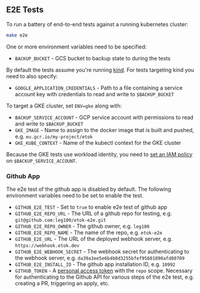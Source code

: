 ## E2E Tests

To run a battery of end-to-end tests against a running kubernetes cluster:

```bash
make e2e
```

One or more environment variables need to be specified:

* `BACKUP_BUCKET` - GCS bucket to backup state to during the tests

By default the tests assume you're running [kind](https://kind.sigs.k8s.io/). For tests targeting kind you need to also specify:

* `GOOGLE_APPLICATION_CREDENTIALS` - Path to a file containing a service account key with credentials to read and write to `$BACKUP_BUCKET`

To target a GKE cluster, set `ENV=gke` along with:

* `BACKUP_SERVICE_ACCOUNT` - GCP service account with permissions to read and write to `$BACKUP_BUCKET`
* `GKE_IMAGE` - Name to assign to the docker image that is built and pushed, e.g. `eu.gcr.io/my-project/etok`
* `GKE_KUBE_CONTEXT` - Name of the kubectl context for the GKE cluster

Because the GKE tests use workload identity, you need to [set an IAM policy](#workload-identity) on `$BACKUP_SERVICE_ACCOUNT`.

### Github App

The e2e test of the github app is disabled by default. The following environment variables need to be set to enable the test.

* `GITHUB_E2E_TEST` - Set to `true` to enable e2e test of github app
* `GITHUB_E2E_REPO_URL` - The URL of a github repo for testing, e.g. `git@github.com:leg100/etok-e2e.git`
* `GITHUB_E2E_REPO_OWNER` - The github owner, e.g. `leg100`
* `GITHUB_E2E_REPO_NAME` - The name of the repo, e.g. `etok-e2e`
* `GITHUB_E2E_URL` - The URL of the deployed webhook server, e.g. `https://webhook.etok.dev`
* `GITHUB_E2E_WEBHOOK_SECRET` - The webhook secret for authenticating to the webhook server, e.g. `da39a3ee5e6b4b0d3255bfef95601890afd80709`
* `GITHUB_E2E_INSTALL_ID` - The github app installation ID, e.g. `10992`
* `GITHUB_TOKEN` - A [personal access token](https://github.com/settings/tokens) with the `repo` scope. Necessary for authenticating to the Github API for various steps of the e2e test, e.g. creating a PR, triggering an apply, etc.

